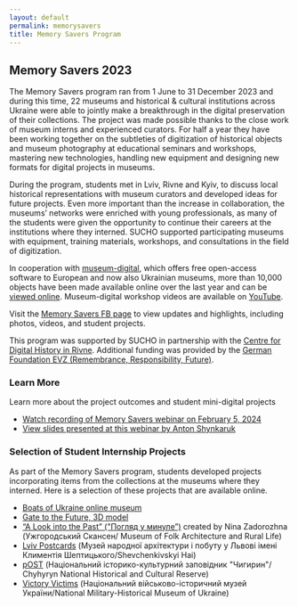 ```yaml
---
layout: default
permalink: memorysavers
title: Memory Savers Program
---
```


## Memory Savers 2023

The Memory Savers program ran from 1 June to 31 December 2023 and during this time, 22 museums and historical & cultural institutions across Ukraine were able to jointly make a breakthrough in the digital preservation of their collections. The project was made possible thanks to the close work of museum interns and experienced curators. For half a year they have been working together on the subtleties of digitization of historical objects and museum photography at educational seminars and workshops, mastering new technologies, handling new equipment and designing new formats for digital projects in museums.

During the program, students met in Lviv, Rivne and Kyiv, to discuss local historical representations with museum curators and developed ideas for future projects. Even more important than the increase in collaboration, the museums’ networks were enriched with young professionals, as many of the students were given the opportunity to continue their careers at the institutions where they interned. SUCHO supported participating museums with equipment, training materials, workshops, and consultations in the field of digitization. 

In cooperation with [museum-digital](https://en.about.museum-digital.org/), which offers free open-access software to European and now also Ukrainian museums, more than 10,000 objects have been made available online over the last year and can be [viewed online](https://ua.museum-digital.org/?navlang=en). Museum-digital workshop videos are available on [YouTube](https://www.youtube.com/@museum-digital).

Visit the [Memory Savers FB page](https://www.facebook.com/memorysaversua) to view updates and highlights, including photos, videos, and student projects.

This program was supported by SUCHO in partnership with the [Centre for Digital History in Rivne](https://digitalhistory.center/). Additional funding was provided by the [German Foundation EVZ (Remembrance, Responsibility, Future)](https://www.stiftung-evz.de/en/).

### Learn More

Learn more about the project outcomes and student mini-digital projects
- [Watch recording of Memory Savers webinar on February 5, 2024](https://tufts.zoom.us/rec/share/mTSN_IRgE_pQu8lZbmv7rom1Y4j06mZwyiAU9ErLm02YLdO-v7Ysvu9xLxnDsc2T.EIwVRxhGesTs7fNd)
- [View slides presented at this webinar by Anton Shynkaruk](https://www.canva.com/design/DAF76OiyG10/XxUtf3p1fkHEHLLMMJHbkg/edit)

### Selection of Student Internship Projects

As part of the Memory Savers program, students developed projects incorporating items from the collections at the museums where they interned. Here is a selection of these projects that are available online.

- [Boats of Ukraine online museum](https://boatmuseum.online/index_en.html)
- [Gate to the Future, 3D model](https://sketchfab.com/3d-models/tower-binary-be24c2054ed64e8899a2e561a028a5f0?fbclid=IwAR100XMT2BTtHyAnfXDQv9HMzyl7bMLWEKjhXvI2msw73Gg-D39PdtZztXA)
- [“A Look into the Past” ("Погляд у минуле”)](https://www.a-look-into-the-past.com/) created by Nina Zadorozhna (Ужгородський Скансен/
Museum of Folk Architecture and Rural Life)
- [Lviv Postcards](https://ua.museum-digital.org/objects?s=collection%3A357%20sort%3Ainvno) (Музей народної архітектури і побуту у Львові імені Климентія Шептицького/Shevchenkivskyi Hai)
- [pOST](https://www.youtube.com/@pOST-bc3zj) (Національний історико-культурний заповідник "Чигирин"/
Chyhyryn National Historical and Cultural Reserve)
- [Victory Victims](https://www.victory-victims.com/) (Національний військово-історичний музей України/National Military-Historical Museum of Ukraine)
 
 
